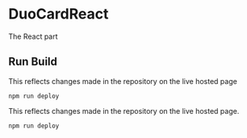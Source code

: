 # DuoCardReact
The React part

## Run Build

This reflects changes made in the repository on the live hosted page

    npm run deploy
    
This reflects changes made in the repository on the live hosted page.
    
    npm run deploy

